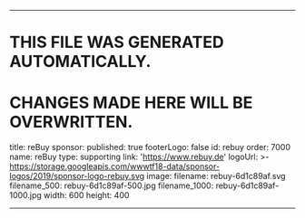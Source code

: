 ----

# THIS FILE WAS GENERATED AUTOMATICALLY.
# CHANGES MADE HERE WILL BE OVERWRITTEN.

title: reBuy
sponsor:
  published: true
  footerLogo: false
  id: rebuy
  order: 7000
  name: reBuy
  type: supporting
  link: 'https://www.rebuy.de'
  logoUrl: >-
    https://storage.googleapis.com/wwwtf18-data/sponsor-logos/2019/sponsor-logo-rebuy.svg
  image:
    filename: rebuy-6d1c89af.svg
    filename_500: rebuy-6d1c89af-500.jpg
    filename_1000: rebuy-6d1c89af-1000.jpg
    width: 600
    height: 400

----

